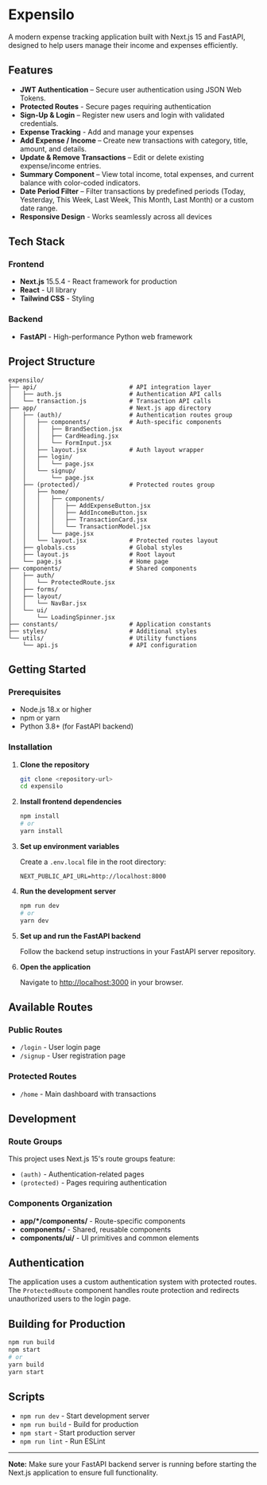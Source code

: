 # Expensilo

A modern expense tracking application built with Next.js 15 and FastAPI, designed to help users manage their income and expenses efficiently.

## Features

- **JWT Authentication** – Secure user authentication using JSON Web Tokens.
- **Protected Routes** - Secure pages requiring authentication
- **Sign-Up & Login** – Register new users and login with validated credentials.
- **Expense Tracking** - Add and manage your expenses
- **Add Expense / Income** – Create new transactions with category, title, amount, and details.
- **Update & Remove Transactions** – Edit or delete existing expense/income entries.
- **Summary Component** – View total income, total expenses, and current balance with color-coded indicators.
- **Date Period Filter** – Filter transactions by predefined periods (Today, Yesterday, This Week, Last Week, This Month, Last Month) or a custom date range.
- **Responsive Design** - Works seamlessly across all devices

## Tech Stack

### Frontend

- **Next.js** 15.5.4 - React framework for production
- **React** - UI library
- **Tailwind CSS** - Styling

### Backend

- **FastAPI** - High-performance Python web framework

## Project Structure

```
expensilo/
├── api/                          # API integration layer
│   ├── auth.js                   # Authentication API calls
│   └── transaction.js            # Transaction API calls
├── app/                          # Next.js app directory
│   ├── (auth)/                   # Authentication routes group
│   │   ├── components/           # Auth-specific components
│   │   │   ├── BrandSection.jsx
│   │   │   ├── CardHeading.jsx
│   │   │   └── FormInput.jsx
│   │   ├── layout.jsx            # Auth layout wrapper
│   │   ├── login/
│   │   │   └── page.jsx
│   │   └── signup/
│   │       └── page.jsx
│   ├── (protected)/              # Protected routes group
│   │   ├── home/
│   │   │   ├── components/
│   │   │   │   ├── AddExpenseButton.jsx
│   │   │   │   ├── AddIncomeButton.jsx
│   │   │   │   ├── TransactionCard.jsx
│   │   │   │   └── TransactionModel.jsx
│   │   │   └── page.jsx
│   │   └── layout.jsx            # Protected routes layout
│   ├── globals.css               # Global styles
│   ├── layout.js                 # Root layout
│   └── page.js                   # Home page
├── components/                   # Shared components
│   ├── auth/
│   │   └── ProtectedRoute.jsx
│   ├── forms/
│   ├── layout/
│   │   └── NavBar.jsx
│   └── ui/
│       └── LoadingSpinner.jsx
├── constants/                    # Application constants
├── styles/                       # Additional styles
└── utils/                        # Utility functions
    └── api.js                    # API configuration
```

## Getting Started

### Prerequisites

- Node.js 18.x or higher
- npm or yarn
- Python 3.8+ (for FastAPI backend)

### Installation

1. **Clone the repository**

   ```bash
   git clone <repository-url>
   cd expensilo
   ```

2. **Install frontend dependencies**

   ```bash
   npm install
   # or
   yarn install
   ```

3. **Set up environment variables**

   Create a `.env.local` file in the root directory:

   ```env
   NEXT_PUBLIC_API_URL=http://localhost:8000
   ```

4. **Run the development server**

   ```bash
   npm run dev
   # or
   yarn dev
   ```

5. **Set up and run the FastAPI backend**

   Follow the backend setup instructions in your FastAPI server repository.

6. **Open the application**

   Navigate to [http://localhost:3000](http://localhost:3000) in your browser.

## Available Routes

### Public Routes

- `/login` - User login page
- `/signup` - User registration page

### Protected Routes

- `/home` - Main dashboard with transactions

## Development

### Route Groups

This project uses Next.js 15's route groups feature:

- `(auth)` - Authentication-related pages
- `(protected)` - Pages requiring authentication

### Components Organization

- **app/\*/components/** - Route-specific components
- **components/** - Shared, reusable components
- **components/ui/** - UI primitives and common elements

## Authentication

The application uses a custom authentication system with protected routes. The `ProtectedRoute` component handles route protection and redirects unauthorized users to the login page.

## Building for Production

```bash
npm run build
npm start
# or
yarn build
yarn start
```

## Scripts

- `npm run dev` - Start development server
- `npm run build` - Build for production
- `npm start` - Start production server
- `npm run lint` - Run ESLint

---

**Note:** Make sure your FastAPI backend server is running before starting the Next.js application to ensure full functionality.
